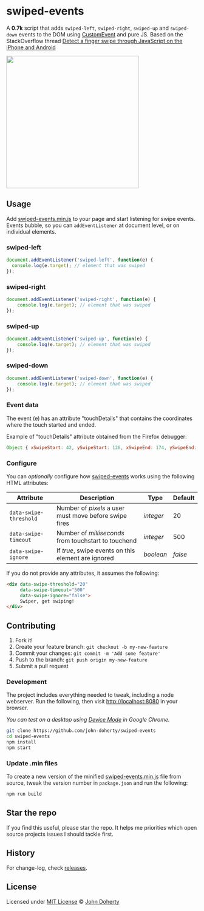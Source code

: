 # swiped-events

A **0.7k** script that adds `swiped-left`, `swiped-right`, `swiped-up` and `swiped-down` events to the DOM using [CustomEvent](https://developer.mozilla.org/en-US/docs/Web/API/CustomEvent/CustomEvent) and pure JS. Based on the StackOverflow thread [Detect a finger swipe through JavaScript on the iPhone and Android](https://stackoverflow.com/questions/2264072/detect-a-finger-swipe-through-javascript-on-the-iphone-and-android)

<img src="docs/example.gif" height="349px"/>

## Usage

Add [swiped-events.min.js](dist/swiped-events.min.js) to your page and start listening for swipe events. Events bubble, so you can `addEventListener` at document level, or on individual elements.

### swiped-left

```js
document.addEventListener('swiped-left', function(e) {
  console.log(e.target); // element that was swiped
});
```

### swiped-right

```js
document.addEventListener('swiped-right', function(e) {
    console.log(e.target); // element that was swiped
});
```

### swiped-up

```js
document.addEventListener('swiped-up', function(e) {
    console.log(e.target); // element that was swiped
});
```

### swiped-down

```js
document.addEventListener('swiped-down', function(e) {
    console.log(e.target); // element that was swiped
});
```

### Event data
The event (e) has an attribute "touchDetails" that contains the coordinates where the touch started and ended.

Example of "touchDetails" attribute obtained from the Firefox debugger:

```js
Object { xSwipeStart: 42, ySwipeStart: 126, xSwipeEnd: 174, ySwipeEnd: 234 }
```



### Configure

You can _optionally_ configure how [swiped-events](https://github.com/john-doherty/swiped-events) works using the following HTML attributes:

Attribute              | Description                                            | Type      | Default
---------------------- | ------------------------------------------------------ | --------- | --------
`data-swipe-threshold` | Number of *pixels* a user must move before swipe fires | _integer_ | 20
`data-swipe-timeout`   | Number of *milliseconds* from touchstart to touchend   | _integer_ | 500
`data-swipe-ignore`    | If *true*, swipe events on this element are ignored    | _boolean_ | _false_

If you do not provide any attributes, it assumes the following:

```html
<div data-swipe-threshold="20"
     data-swipe-timeout="500"
     data-swipe-ignore="false">
     Swiper, get swiping!
</div>
```

## Contributing

1. Fork it!
2. Create your feature branch: `git checkout -b my-new-feature`
3. Commit your changes: `git commit -m 'Add some feature'`
4. Push to the branch: `git push origin my-new-feature`
5. Submit a pull request

### Development

The project includes everything needed to tweak, including a node webserver. Run the following, then visit [http://localhost:8080](http://localhost:8080) in your browser.

_You can test on a desktop using [Device Mode](https://developers.google.com/web/tools/chrome-devtools/device-mode/) in Google Chrome._

```bash
git clone https://github.com/john-doherty/swiped-events
cd swiped-events
npm install
npm start
```

### Update .min files

To create a new version of the minified [swiped-events.min.js](dist/swiped-events.min.js) file from source, tweak the version number in `package.json` and run the following:

```bash
npm run build
```

## Star the repo

If you find this useful, please star the repo. It helps me priorities which open source projects issues I should tackle first.

## History

For change-log, check [releases](https://github.com/john-doherty/swiped-events/releases).

## License

Licensed under [MIT License](LICENSE) &copy; [John Doherty](https://twitter.com/mrjohndoherty)